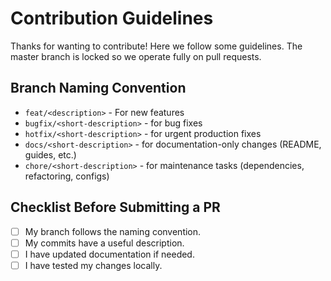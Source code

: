 # Contribution Guidelines

Thanks for wanting to contribute! Here we follow some guidelines. The master branch is locked so we operate fully on pull requests.

## Branch Naming Convention

- `feat/<description>` - For new features
- `bugfix/<short-description>` - for bug fixes  
- `hotfix/<short-description>` - for urgent production fixes  
- `docs/<short-description>` - for documentation-only changes (README, guides, etc.)  
- `chore/<short-description>` - for maintenance tasks (dependencies, refactoring, configs)

## Checklist Before Submitting a PR
* [ ] My branch follows the naming convention.
* [ ] My commits have a useful description.
* [ ] I have updated documentation if needed.
* [ ] I have tested my changes locally.

